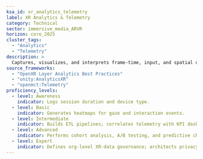 ```yaml
---
ksa_id: xr_analytics_telemetry
label: XR Analytics & Telemetry
category: Technical
sector: immersive_media_ARVR
horizon: core_2025
cluster_tags:
  - "Analytics"
  - "Telemetry"
description: >
  Captures, visualizes, and interprets frame-time, input, and spatial user-behavior data (gaze, movement, drop-offs); respects privacy rules (GDPR, COPPA) and visualises KPIs to drive design and monetization decisions.
source_frameworks:
  - "OpenXR Layer Analytics Best Practices"
  - "unity:AnalyticsXR"
  - "openmct:Telemetry"
proficiency_levels:
  - level: Awareness
    indicator: Logs session duration and device type.
  - level: Basic
    indicator: Generates heatmaps for gaze and interaction events.
  - level: Intermediate
    indicator: Builds ETL pipelines; correlates telemetry with KPI dashboards.
  - level: Advanced
    indicator: Performs cohort analysis, A/B testing, and predictive churn modeling.
  - level: Expert
    indicator: Defines org-level XR-data governance; architects privacy-preserving analytics frameworks; guides product strategy through data storytelling.
---
```

